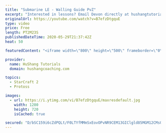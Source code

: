```yaml
---
title: "Submarine LE - Walling Guide PvZ"
excerpt: "Interested in lessons? Email Devon directly at hushangtutorials@outlook.com ------------------------------------------------------------------------------------------------------- Want to support HuShang Tutorials directly? Patreon is a website where you can contribute a monthly donation that will help"
originalUrl: https://youtube.com/watch?v=B7efzDtgquE
type: video
price: Free
length: PT2M23S
publishedDateTime: 2020-05-29T21:37:42Z
heat: 50

featuredContent: "<iframe width=\"800\" height=\"500\" frameborder=\"0\" src=\"https://www.youtube.com/embed/B7efzDtgquE\" allow=\"accelerometer; autoplay; encrypted-media; gyroscope; picture-in-picture\" allowfullscreen></iframe>"

provider:
  name: HuShang Tutorials
  domain: hushangcoaching.com

topics:
  - StarCraft 2
  - Protoss

images:
  - url: https://i.ytimg.com/vi/B7efzDtgquE/maxresdefault.jpg
    width: 1280
    height: 720
    isCached: true

secured: "D/bSC159i6cZdPQLt/F0LTYfMMmSxEovOPvNR9CEM13GIClgld85MGM12CMsQjNiHxYNKauIcKvQWOnUGRSOXSAvpwy2e0t1/tgYxOmCkIabxInSeIU1O/+E2hspad9detVmezM2pBgBJAvil1Xui7/aXqH5FthDmMfWBwpvbYgxbjE9GRafDzdI4LizSS3dHsbjrmK2hFgdnoXOU6I9+4OG/NSUhbSlSOwKQRTe/cW6ja0e2abbr+97vWd6vkuy3KQ73ASnVFgq3HGpynmZCi9BA6OTeDi5sNT3wNmJt78Oxf8Hf6L0rpA2z6zkVv2p8Ms9rM60We9We8o5zYQcR/ZcaMu5bTfdc+4idBUJJuxMXII9PyKVAL5FCPkySA4GMjjurZux9LHktcIzJRI8xiYI0I03cdQD9kIwWENsAYU=;uKznMQMAThZHbQHcHaLA/g=="
---
```


